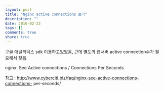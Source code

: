 ```yaml
---
layout: post
title: "Nginx active connections 보기"
description: ""
date: 2016-02-23
tags: []
comments: true
share: true
---
```


  

구글 애널리틱스 sdk 이용하고있었음, 근데 별도의 웹서버 active connection수가 필요해서 찾음.

  

  

nginx: See Active connections / Connections Per Seconds

참고 : http://www.cyberciti.biz/faq/nginx-see-active-connections-connections-
per-seconds/

